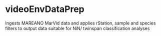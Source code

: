 # videoEnvDataPrep
Ingests MAREANO MarVid data and applies rStation, sample and species filters to output data suitable for NiN/ twinspan classification analyses

